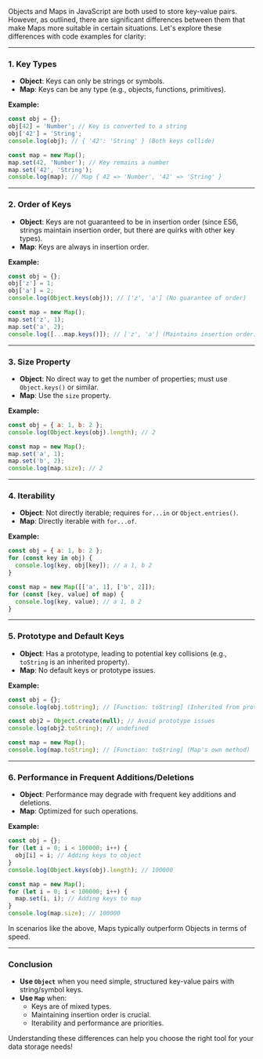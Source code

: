 Objects and Maps in JavaScript are both used to store key-value pairs. However, as outlined, there are significant differences between them that make Maps more suitable in certain situations. Let's explore these differences with code examples for clarity:

---

### **1. Key Types**
- **Object**: Keys can only be strings or symbols.
- **Map**: Keys can be any type (e.g., objects, functions, primitives).

**Example:**
```javascript
const obj = {};
obj[42] = 'Number'; // Key is converted to a string
obj['42'] = 'String'; 
console.log(obj); // { '42': 'String' } (Both keys collide)

const map = new Map();
map.set(42, 'Number'); // Key remains a number
map.set('42', 'String');
console.log(map); // Map { 42 => 'Number', '42' => 'String' }
```

---

### **2. Order of Keys**
- **Object**: Keys are not guaranteed to be in insertion order (since ES6, strings maintain insertion order, but there are quirks with other key types).
- **Map**: Keys are always in insertion order.

**Example:**
```javascript
const obj = {};
obj['z'] = 1;
obj['a'] = 2;
console.log(Object.keys(obj)); // ['z', 'a'] (No guarantee of order)

const map = new Map();
map.set('z', 1);
map.set('a', 2);
console.log([...map.keys()]); // ['z', 'a'] (Maintains insertion order)
```

---

### **3. Size Property**
- **Object**: No direct way to get the number of properties; must use `Object.keys()` or similar.
- **Map**: Use the `size` property.

**Example:**
```javascript
const obj = { a: 1, b: 2 };
console.log(Object.keys(obj).length); // 2

const map = new Map();
map.set('a', 1);
map.set('b', 2);
console.log(map.size); // 2
```

---

### **4. Iterability**
- **Object**: Not directly iterable; requires `for...in` or `Object.entries()`.
- **Map**: Directly iterable with `for...of`.

**Example:**
```javascript
const obj = { a: 1, b: 2 };
for (const key in obj) {
  console.log(key, obj[key]); // a 1, b 2
}

const map = new Map([['a', 1], ['b', 2]]);
for (const [key, value] of map) {
  console.log(key, value); // a 1, b 2
}
```

---

### **5. Prototype and Default Keys**
- **Object**: Has a prototype, leading to potential key collisions (e.g., `toString` is an inherited property).
- **Map**: No default keys or prototype issues.

**Example:**
```javascript
const obj = {};
console.log(obj.toString); // [Function: toString] (Inherited from prototype)

const obj2 = Object.create(null); // Avoid prototype issues
console.log(obj2.toString); // undefined

const map = new Map();
console.log(map.toString); // [Function: toString] (Map's own method)
```

---

### **6. Performance in Frequent Additions/Deletions**
- **Object**: Performance may degrade with frequent key additions and deletions.
- **Map**: Optimized for such operations.

**Example:**
```javascript
const obj = {};
for (let i = 0; i < 100000; i++) {
  obj[i] = i; // Adding keys to object
}
console.log(Object.keys(obj).length); // 100000

const map = new Map();
for (let i = 0; i < 100000; i++) {
  map.set(i, i); // Adding keys to map
}
console.log(map.size); // 100000
```

In scenarios like the above, Maps typically outperform Objects in terms of speed.

---

### **Conclusion**
- **Use `Object`** when you need simple, structured key-value pairs with string/symbol keys.
- **Use `Map`** when:
  - Keys are of mixed types.
  - Maintaining insertion order is crucial.
  - Iterability and performance are priorities.

Understanding these differences can help you choose the right tool for your data storage needs!
